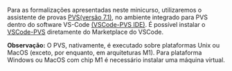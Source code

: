 Para as formalizações apresentadas neste minicurso, utilizaremos o assistente de provas [PVS(versão 7.1)](http://pvs.csl.sri.com), no ambiente integrado para PVS dentro do software VS-Code [(VSCode-PVS IDE)](https://marketplace.visualstudio.com/items?itemName=paolomasci.vscode-pvs). 
É possível instalar o [VSCode-PVS](https://marketplace.visualstudio.com/items?itemName=paolomasci.vscode-pvs) diretamente do Marketplace do VSCode. 

**Observação:** O PVS, nativamente, é executado sobre plataformas Unix ou MacOS (exceto, por enquanto, em arquiteturas M1). Para plataforma Windows ou MacOS com chip M1 é necessário instalar uma máquina virtual. 

